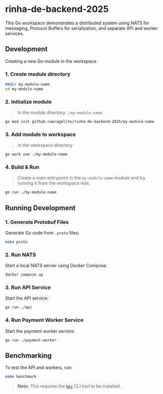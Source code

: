 # rinha-de-backend-2025

This Go workspace demonstrates a distributed system using NATS for messaging, Protocol Buffers for serialization, and separate API and worker services.

## Development

Creating a new Go module in the workspace.

### 1. Create module directory

```sh
mkdir my-module-name
cd my-module-name
```

### 2. Initialize module

> In the module directory `./my-module-name`

```sh
go mod init github.com/agelito/rinha-de-backend-2025/my-module-name
```

### 3. Add module to workspace

> In the workspace directory

```sh
go work use ./my-module-name
```

### 4. Build & Run

> Create a main entrypoint in the `my-module-name` module and try running it from the workspace root.

```sh
go run ./my-module-name
```

## Running Development

### 1. Generate Protobuf Files

Generate Go code from `.proto` files:

```sh
make proto
```

### 2. Run NATS

Start a local NATS server using Docker Compose:

```sh
docker compose up
```

### 3. Run API Service

Start the API service:

```sh
go run ./api
```

### 4. Run Payment Worker Service

Start the payment worker service:

```sh
go run ./payment-worker
```

## Benchmarking

To test the API and workers, run:

```sh
make benchmark
```

> **Note:** This requires the [`hey`](https://github.com/rakyll/hey) CLI tool to be installed.
